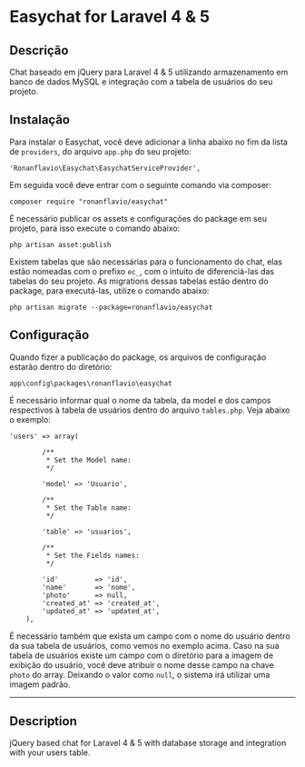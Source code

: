 # Easychat for Laravel 4 & 5

## Descrição

Chat baseado em jQuery para Laravel 4 & 5 utilizando armazenamento em banco de dados MySQL e integração com a tabela de usuários do seu projeto.

## Instalação

Para instalar o Easychat, você deve adicionar a linha abaixo no fim da lista de `providers`, do arquivo `app.php` do seu projeto:

`'Ronanflavio\Easychat\EasychatServiceProvider',`

Em seguida você deve entrar com o seguinte comando via composer:

`composer require "ronanflavio/easychat"`

É necessário publicar os assets e configurações do package em seu projeto, para isso execute o comando abaixo:

`php artisan asset:publish`

Existem tabelas que são necessárias para o funcionamento do chat, elas estão nomeadas com o prefixo `ec_`, com o intuito de diferenciá-las das tabelas do seu projeto. As migrations dessas tabelas estão dentro do package, para executá-las, utilize o comando abaixo:

`php artisan migrate --package=ronanflavio/easychat`

## Configuração

Quando fizer a publicação do package, os arquivos de configuração estarão dentro do diretório:

`app\config\packages\ronanflavio\easychat`

É necessário informar qual o nome da tabela, da model e dos campos respectivos à tabela de usuários dentro do arquivo `tables.php`. Veja abaixo o exemplo:

```
'users' => array(

        /**
         * Set the Model name:
         */

        'model' => 'Usuario',

        /**
         * Set the Table name:
         */

        'table' => 'usuarios',

        /**
         * Set the Fields names:
         */

        'id'         => 'id',
        'name'       => 'nome',
        'photo'      => null,
        'created_at' => 'created_at',
        'updated_at' => 'updated_at',
    ),
```

É necessário também que exista um campo com o nome do usuário dentro da sua tabela de usuários, como vemos no exemplo acima.
Caso na sua tabela de usuários existe um campo com o diretório para a imagem de exibição do usuário, você deve atribuir o nome desse campo na chave `photo` do array. Deixando o valor como `null`, o sistema irá utilizar uma imagem padrão.

-------------------------------------

## Description

jQuery based chat for Laravel 4 &amp; 5 with database storage and integration with your users table.
